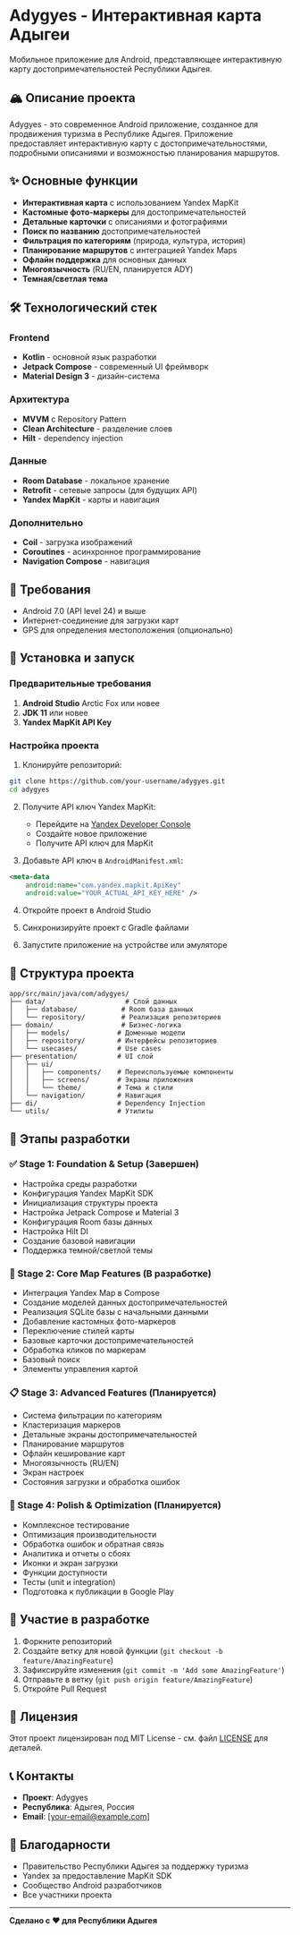 # Adygyes - Интерактивная карта Адыгеи

Мобильное приложение для Android, представляющее интерактивную карту достопримечательностей Республики Адыгея.

## 🏔️ Описание проекта

Adygyes - это современное Android приложение, созданное для продвижения туризма в Республике Адыгея. Приложение предоставляет интерактивную карту с достопримечательностями, подробными описаниями и возможностью планирования маршрутов.

## ✨ Основные функции

- **Интерактивная карта** с использованием Yandex MapKit
- **Кастомные фото-маркеры** для достопримечательностей
- **Детальные карточки** с описаниями и фотографиями
- **Поиск по названию** достопримечательностей
- **Фильтрация по категориям** (природа, культура, история)
- **Планирование маршрутов** с интеграцией Yandex Maps
- **Офлайн поддержка** для основных данных
- **Многоязычность** (RU/EN, планируется ADY)
- **Темная/светлая тема**

## 🛠️ Технологический стек

### Frontend
- **Kotlin** - основной язык разработки
- **Jetpack Compose** - современный UI фреймворк
- **Material Design 3** - дизайн-система

### Архитектура
- **MVVM** с Repository Pattern
- **Clean Architecture** - разделение слоев
- **Hilt** - dependency injection

### Данные
- **Room Database** - локальное хранение
- **Retrofit** - сетевые запросы (для будущих API)
- **Yandex MapKit** - карты и навигация

### Дополнительно
- **Coil** - загрузка изображений
- **Coroutines** - асинхронное программирование
- **Navigation Compose** - навигация

## 📱 Требования

- Android 7.0 (API level 24) и выше
- Интернет-соединение для загрузки карт
- GPS для определения местоположения (опционально)

## 🚀 Установка и запуск

### Предварительные требования

1. **Android Studio** Arctic Fox или новее
2. **JDK 11** или новее
3. **Yandex MapKit API Key**

### Настройка проекта

1. Клонируйте репозиторий:
```bash
git clone https://github.com/your-username/adygyes.git
cd adygyes
```

2. Получите API ключ Yandex MapKit:
   - Перейдите на [Yandex Developer Console](https://developer.tech.yandex.ru/)
   - Создайте новое приложение
   - Получите API ключ для MapKit

3. Добавьте API ключ в `AndroidManifest.xml`:
```xml
<meta-data
    android:name="com.yandex.mapkit.ApiKey"
    android:value="YOUR_ACTUAL_API_KEY_HERE" />
```

4. Откройте проект в Android Studio

5. Синхронизируйте проект с Gradle файлами

6. Запустите приложение на устройстве или эмуляторе

## 📂 Структура проекта

```
app/src/main/java/com/adygyes/
├── data/                    # Слой данных
│   ├── database/           # Room база данных
│   └── repository/         # Реализация репозиториев
├── domain/                 # Бизнес-логика
│   ├── models/            # Доменные модели
│   ├── repository/        # Интерфейсы репозиториев
│   └── usecases/          # Use cases
├── presentation/          # UI слой
│   ├── ui/
│   │   ├── components/    # Переиспользуемые компоненты
│   │   ├── screens/       # Экраны приложения
│   │   └── theme/         # Тема и стили
│   └── navigation/        # Навигация
├── di/                    # Dependency Injection
└── utils/                 # Утилиты
```

## 🎯 Этапы разработки

### ✅ Stage 1: Foundation & Setup (Завершен)
- Настройка среды разработки
- Конфигурация Yandex MapKit SDK
- Инициализация структуры проекта
- Настройка Jetpack Compose и Material 3
- Конфигурация Room базы данных
- Настройка Hilt DI
- Создание базовой навигации
- Поддержка темной/светлой темы

### 🔄 Stage 2: Core Map Features (В разработке)
- Интеграция Yandex Map в Compose
- Создание моделей данных достопримечательностей
- Реализация SQLite базы с начальными данными
- Добавление кастомных фото-маркеров
- Переключение стилей карты
- Базовые карточки достопримечательностей
- Обработка кликов по маркерам
- Базовый поиск
- Элементы управления картой

### 📋 Stage 3: Advanced Features (Планируется)
- Система фильтрации по категориям
- Кластеризация маркеров
- Детальные экраны достопримечательностей
- Планирование маршрутов
- Офлайн кеширование карт
- Многоязычность (RU/EN)
- Экран настроек
- Состояния загрузки и обработка ошибок

### 🎨 Stage 4: Polish & Optimization (Планируется)
- Комплексное тестирование
- Оптимизация производительности
- Обработка ошибок и обратная связь
- Аналитика и отчеты о сбоях
- Иконки и экран загрузки
- Функции доступности
- Тесты (unit и integration)
- Подготовка к публикации в Google Play

## 🤝 Участие в разработке

1. Форкните репозиторий
2. Создайте ветку для новой функции (`git checkout -b feature/AmazingFeature`)
3. Зафиксируйте изменения (`git commit -m 'Add some AmazingFeature'`)
4. Отправьте в ветку (`git push origin feature/AmazingFeature`)
5. Откройте Pull Request

## 📄 Лицензия

Этот проект лицензирован под MIT License - см. файл [LICENSE](LICENSE) для деталей.

## 📞 Контакты

- **Проект**: Adygyes
- **Республика**: Адыгея, Россия
- **Email**: [your-email@example.com]

## 🙏 Благодарности

- Правительство Республики Адыгея за поддержку туризма
- Yandex за предоставление MapKit SDK
- Сообщество Android разработчиков
- Все участники проекта

---

**Сделано с ❤️ для Республики Адыгея**
